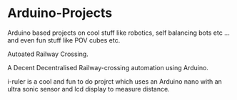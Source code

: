 # Arduino-Projects
Arduino based projects on cool stuff like robotics, self balancing bots etc ...  and even fun stuff like POV cubes etc.



Autoated Railway Crossing.

A Decent Decentralised Railway-crossing automation using Arduino.


i-ruler is a cool and fun to do projrct which uses an Arduino nano with an ultra sonic sensor and lcd display to measure distance.


